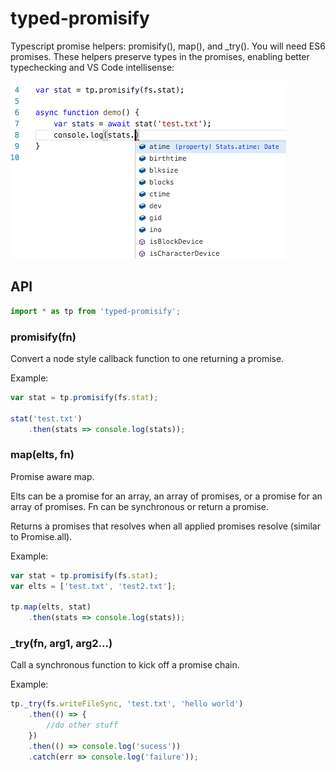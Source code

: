 # typed-promisify
Typescript promise helpers: promisify(), map(), and _try(). You will need ES6 promises. These helpers preserve types in the promises, enabling better typechecking and VS Code intellisense:

![intellisense screenshot](intellisense.png)

## API

```typescript
import * as tp from 'typed-promisify';
```

### promisify(fn)

Convert a node style callback function to one returning a promise.

Example:
```typescript
var stat = tp.promisify(fs.stat);

stat('test.txt')
    .then(stats => console.log(stats));
```

### map(elts, fn)

Promise aware map.

Elts can be a promise for an array, an array of promises, or a promise for an array of promises. Fn can be synchronous or return a promise.

Returns a promises that resolves when all applied promises resolve (similar to Promise.all).

Example:
```typescript
var stat = tp.promisify(fs.stat);
var elts = ['test.txt', 'test2.txt'];

tp.map(elts, stat)
    .then(stats => console.log(stats));
```

### _try(fn, arg1, arg2...)

Call a synchronous function to kick off a promise chain.

Example:
```typescript
tp._try(fs.writeFileSync, 'test.txt', 'hello world')
    .then(() => {
        //do other stuff
    })
    .then(() => console.log('sucess'))
    .catch(err => console.log('failure'));
```
